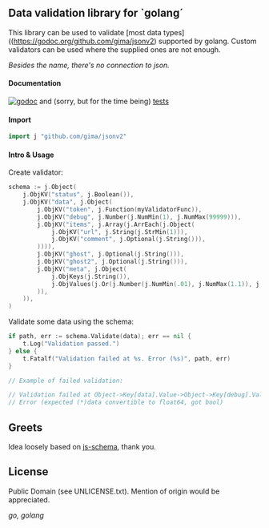 ## Data validation library for `golang´

This library can be used to validate [most data types]((https://godoc.org/github.com/gima/jsonv2) supported by golang. Custom validators can be used where the supplied ones are not enough.

*Besides the name, there's no connection to json.*

#### Documentation

[![godoc](https://img.shields.io/badge/godoc-reference-5976b1.svg?style=flat-square)](https://godoc.org/github.com/gima/jsonv2) and (sorry, but for the time being) [tests](https://github.com/gima/jsonv2/tree/master/tests)

#### Import

```go
import j "github.com/gima/jsonv2"
```

#### Intro & Usage

Create validator:

```go
schema := j.Object(
	j.ObjKV("status", j.Boolean()),
	j.ObjKV("data", j.Object(
		j.ObjKV("token", j.Function(myValidatorFunc)),
		j.ObjKV("debug", j.Number(j.NumMin(1), j.NumMax(99999))),
		j.ObjKV("items", j.Array(j.ArrEach(j.Object(
			j.ObjKV("url", j.String(j.StrMin(1))),
			j.ObjKV("comment", j.Optional(j.String())),
		)))),
		j.ObjKV("ghost", j.Optional(j.String())),
		j.ObjKV("ghost2", j.Optional(j.String())),
		j.ObjKV("meta", j.Object(
			j.ObjKeys(j.String()),
			j.ObjValues(j.Or(j.Number(j.NumMin(.01), j.NumMax(1.1)), j.String())),
		)),
	)),
)
```

Validate some data using the schema:

```go
if path, err := schema.Validate(data); err == nil {
	t.Log("Validation passed.")
} else {
	t.Fatalf("Validation failed at %s. Error (%s)", path, err)
}
```

```go
// Example of failed validation:

// Validation failed at Object->Key[data].Value->Object->Key[debug].Value->Number.
// Error (expected (*)data convertible to float64, got bool)
```

## Greets
Idea loosely based on [js-schema](https://github.com/molnarg/js-schema), thank you.

## License

Public Domain (see UNLICENSE.txt). Mention of origin would be appreciated.

*go, golang*
